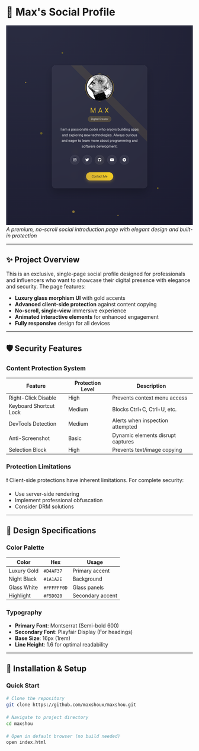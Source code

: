 # 💎 Max's Social Profile

![Luxury Social Profile Showcase](Screenshot_2025_0504_170045.png)  
*A premium, no-scroll social introduction page with elegant design and built-in protection*

---

## ✨ Project Overview

This is an exclusive, single-page social profile designed for professionals and influencers who want to showcase their digital presence with elegance and security. The page features:

- **Luxury glass morphism UI** with gold accents
- **Advanced client-side protection** against content copying
- **No-scroll, single-view** immersive experience
- **Animated interactive elements** for enhanced engagement
- **Fully responsive** design for all devices

---

## 🛡️ Security Features

### Content Protection System

| Feature                | Protection Level | Description                          |
|------------------------|------------------|--------------------------------------|
| Right-Click Disable    | High             | Prevents context menu access         |
| Keyboard Shortcut Lock | Medium           | Blocks Ctrl+C, Ctrl+U, etc.         |
| DevTools Detection     | Medium           | Alerts when inspection attempted     |
| Anti-Screenshot        | Basic            | Dynamic elements disrupt captures    |
| Selection Block        | High             | Prevents text/image copying          |

### Protection Limitations
❗ Client-side protections have inherent limitations. For complete security:
- Use server-side rendering
- Implement professional obfuscation
- Consider DRM solutions

---

## 🎨 Design Specifications

### Color Palette
| Color          | Hex       | Usage                |
|----------------|-----------|----------------------|
| Luxury Gold    | `#D4AF37` | Primary accent       |
| Night Black    | `#1A1A2E` | Background           |
| Glass White    | `#FFFFFF0D`| Glass panels         |
| Highlight      | `#F5D020` | Secondary accent     |

### Typography
- **Primary Font**: Montserrat (Semi-bold 600)
- **Secondary Font**: Playfair Display (For headings)
- **Base Size**: 16px (1rem)
- **Line Height**: 1.6 for optimal readability

---

## 🚀 Installation & Setup

### Quick Start
```bash
# Clone the repository
git clone https://github.com/maxshoux/maxshou.git

# Navigate to project directory
cd maxshou

# Open in default browser (no build needed)
open index.html
